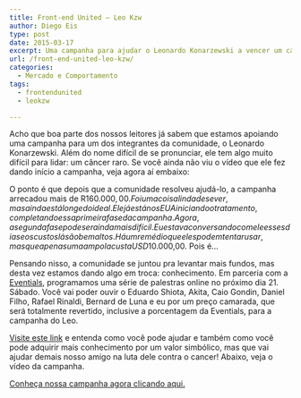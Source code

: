 ```yaml
---
title: Front-end United – Leo Kzw
author: Diego Eis
type: post
date: 2015-03-17
excerpt: Uma campanha para ajudar o Leonardo Konarzewski a vencer um câncer raro.
url: /front-end-united-leo-kzw/
categories:
  - Mercado e Comportamento
tags:
  - frontendunited
  - leokzw

---
```

Acho que boa parte dos nossos leitores já sabem que estamos apoiando uma campanha para um dos integrantes da comunidade, o Leonardo Konarzewski. Além do nome difícil de se pronunciar, ele tem algo muito difícil para lidar: um câncer raro. Se você ainda não viu o vídeo que ele fez dando início a campanha, veja agora aí embaixo:



O ponto é que depois que a comunidade resolveu ajudá-lo, a campanha arrecadou mais de R$160.000,00. Foi uma coisa linda de se ver, mas ainda está longe do ideal. Ele já está nos EUA iniciando o tratamento, completando essa primeira fase da campanha. Agora, a segunda fase pode ser ainda mais difícil. Eu estava conversando com ele esses dias e os custos lá são bem altos. Há um remédio que eles podem tentar usar, mas que apenas uma ampola custa USD$10.000,00. Pois é&#8230;

Pensando nisso, a comunidade se juntou pra levantar mais fundos, mas desta vez estamos dando algo em troca: conhecimento. Em parceria com a [Eventials][1], programamos uma série de palestras online no próximo dia 21. Sábado. Você vai poder ouvir o Eduardo Shiota, Akita, Caio Gondin, Daniel Filho, Rafael Rinaldi, Bernard de Luna e eu por um preço camarada, que será totalmente revertido, inclusive a porcentagem da Eventials, para a campanha do Leo.

[Visite este link][2] e entenda como você pode ajudar e também como você pode adquirir mais conhecimento por um valor simbólico, mas que vai ajudar demais nosso amigo na luta dele contra o cancer! Abaixo, veja o vídeo da campanha.



[Conheça nossa campanha agora clicando aqui.][2]

 [1]: http://eventials.com/
 [2]: http://bit.ly/frontendunited-leokzw
